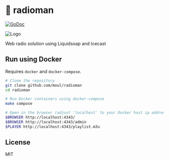 # :musical_note: radioman

[![GoDoc](https://godoc.org/github.com/moul/radioman/radioman?status.svg)](https://godoc.org/github.com/moul/radioman/radioman)

![Logo](https://raw.githubusercontent.com/moul/radioman/master/radioman/web/static/radioman.png)

Web radio solution using Liquidsoap and Icecast

## Run using Docker

Requires `docker` and `docker-compose`.

```bash
# Clone the repository
git clone github.com/moul/radioman
cd radioman

# Run Docker containers using docker-compose
make compose

# Open in the browser (adjust 'localhost' to your Docker host ip address if needed)
$BROWSER http://localhost:4343/
$BROWSER http://localhost:4343/admin
$PLAYER http://localhost:4343/playlist.m3u
```

## License
MIT
